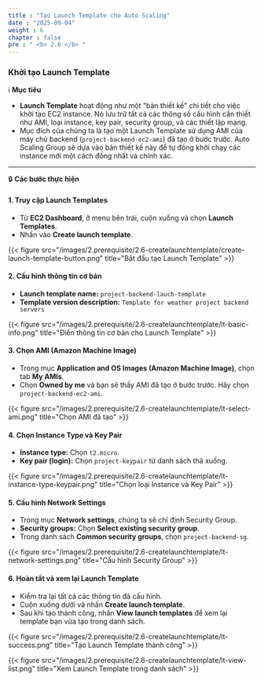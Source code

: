 ```yaml
---
title : "Tạo Launch Template cho Auto Scaling"
date : "2025-09-04"
weight : 6
chapter : false
pre : " <b> 2.6 </b> "
---
```


### Khởi tạo Launch Template

ℹ️ **Mục tiêu**

*   **Launch Template** hoạt động như một "bản thiết kế" chi tiết cho việc khởi tạo EC2 instance. Nó lưu trữ tất cả các thông số cấu hình cần thiết như AMI, loại instance, key pair, security group, và các thiết lập mạng.
*   Mục đích của chúng ta là tạo một Launch Template sử dụng AMI của máy chủ backend (`project-backend-ec2-ami`) đã tạo ở bước trước. Auto Scaling Group sẽ dựa vào bản thiết kế này để tự động khởi chạy các instance mới một cách đồng nhất và chính xác.

---

🔒 **Các bước thực hiện**

#### **1. Truy cập Launch Templates**

*   Từ **EC2 Dashboard**, ở menu bên trái, cuộn xuống và chọn **Launch Templates**.
*   Nhấn vào **Create launch template**.

{{< figure src="/images/2.prerequisite/2.6-createlaunchtemplate/create-launch-template-button.png" title="Bắt đầu tạo Launch Template" >}}

#### **2. Cấu hình thông tin cơ bản**

*   **Launch template name:** `project-backend-lauch-template`
*   **Template version description:** `Template for weather project backend servers`

{{< figure src="/images/2.prerequisite/2.6-createlaunchtemplate/lt-basic-info.png" title="Điền thông tin cơ bản cho Launch Template" >}}

#### **3. Chọn AMI (Amazon Machine Image)**

*   Trong mục **Application and OS Images (Amazon Machine Image)**, chọn tab **My AMIs**.
*   Chọn **Owned by me** và bạn sẽ thấy AMI đã tạo ở bước trước. Hãy chọn `project-backend-ec2-ami`.

{{< figure src="/images/2.prerequisite/2.6-createlaunchtemplate/lt-select-ami.png" title="Chọn AMI đã tạo" >}}

#### **4. Chọn Instance Type và Key Pair**

*   **Instance type:** Chọn `t2.micro`.
*   **Key pair (login):** Chọn `project-keypair` từ danh sách thả xuống.

{{< figure src="/images/2.prerequisite/2.6-createlaunchtemplate/lt-instance-type-keypair.png" title="Chọn loại Instance và Key Pair" >}}

#### **5. Cấu hình Network Settings**

*   Trong mục **Network settings**, chúng ta sẽ chỉ định Security Group.
*   **Security groups:** Chọn **Select existing security group**.
*   Trong danh sách **Common security groups**, chọn `project-backend-sg`.

{{< figure src="/images/2.prerequisite/2.6-createlaunchtemplate/lt-network-settings.png" title="Cấu hình Security Group" >}}

#### **6. Hoàn tất và xem lại Launch Template**

*   Kiểm tra lại tất cả các thông tin đã cấu hình.
*   Cuộn xuống dưới và nhấn **Create launch template**.
*   Sau khi tạo thành công, nhấn **View launch templates** để xem lại template bạn vừa tạo trong danh sách.

{{< figure src="/images/2.prerequisite/2.6-createlaunchtemplate/lt-success.png" title="Tạo Launch Template thành công" >}}

{{< figure src="/images/2.prerequisite/2.6-createlaunchtemplate/lt-view-list.png" title="Xem Launch Template trong danh sách" >}}